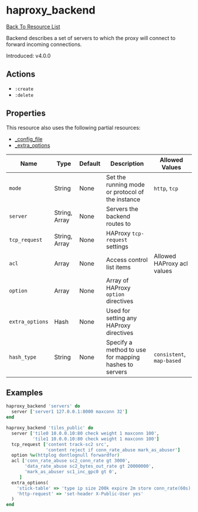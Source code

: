 # haproxy_backend

[Back To Resource List](https://github.com/sous-chefs/haproxy#resources)

Backend describes a set of servers to which the proxy will connect to forward incoming connections.

Introduced: v4.0.0

## Actions

* `:create`
* `:delete`

## Properties

This resource also uses the following partial resources:

* [_config_file](https://github.com/sous-chefs/haproxy/tree/master/documentation/partial_config_file.md)
* [_extra_options](https://github.com/sous-chefs/haproxy/tree/master/documentation/partial_extra_options.md)

| Name            | Type          | Default | Description                                           | Allowed Values             |
| --------------- | ------------- | ------- | ----------------------------------------------------- | -------------------------- |
| `mode`          | String        | None    | Set the running mode or protocol of the instance      | `http`, `tcp`              |
| `server`        | String, Array | None    | Servers the backend routes to                         |                            |
| `tcp_request`   | String, Array | None    | HAProxy `tcp-request` settings                        |                            |
| `acl`           | Array         | None    | Access control list items                             | Allowed HAProxy acl values |
| `option`        | Array         | None    | Array of HAProxy `option` directives                  |                            |
| `extra_options` | Hash          | None    | Used for setting any HAProxy directives               |                            |
| `hash_type`     | String        | None    | Specify a method to use for mapping hashes to servers | `consistent`, `map-based`  |

## Examples

```ruby
haproxy_backend 'servers' do
  server ['server1 127.0.0.1:8000 maxconn 32']
end
```

```ruby
haproxy_backend 'tiles_public' do
  server ['tile0 10.0.0.10:80 check weight 1 maxconn 100',
          'tile1 10.0.0.10:80 check weight 1 maxconn 100']
  tcp_request ['content track-sc2 src',
               'content reject if conn_rate_abuse mark_as_abuser']
  option %w(httplog dontlognull forwardfor)
  acl ['conn_rate_abuse sc2_conn_rate gt 3000',
       'data_rate_abuse sc2_bytes_out_rate gt 20000000',
       'mark_as_abuser sc1_inc_gpc0 gt 0',
     ]
  extra_options(
    'stick-table' => 'type ip size 200k expire 2m store conn_rate(60s),bytes_out_rate(60s)',
    'http-request' => 'set-header X-Public-User yes'
  )
end
```
